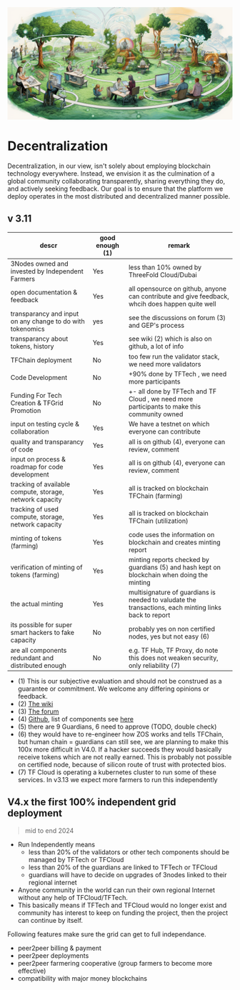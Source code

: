 
![](img/decentralization.png)

# Decentralization

Decentralization, in our view, isn't solely about employing blockchain technology everywhere. Instead, we envision it as the culmination of a global community collaborating transparently, sharing everything they do, and actively seeking feedback. Our goal is to ensure that the platform we deploy operates in the most distributed and decentralized manner possible.

## v 3.11

| descr                                                      | good enough (1) | remark                                                                                                |
| ---------------------------------------------------------- | --------------- | ----------------------------------------------------------------------------------------------------- |
| 3Nodes owned and invested by Independent Farmers           | Yes             | less than 10% owned by ThreeFold Cloud/Dubai                                                          |
| open documentation & feedback                              | Yes             | all opensource on github, anyone can contribute and give feedback, whcih does happen quite well       |
| transparancy and input on any change to do with tokenomics | yes             | see the discussions on forum (3) and GEP's process                                                    |
| transparancy about tokens, history                         | Yes             | see wiki (2) which is also on github, a lot of info
| TFChain deployment                                         | No              | too few run the validator stack, we need more validators                                              |
| Code Development                                           | No              | +90% done by TFTech , we need more participants                                                       |
| Funding For Tech Creation & TFGrid Promotion               | No              | +- all done by TFTech and TF Cloud , we need more participants to make this community owned           |
| input on testing cycle & collaboration                     | Yes             | We have a testnet on which everyone can contribute                                                    |
| quality and transparancy of code                           | Yes             | all is on github (4), everyone can review, comment                                                    |
| input on process & roadmap for code development            | Yes             | all is on github (4), everyone can review, comment                                                    |
| tracking of available compute, storage, network capacity   | Yes             | all is tracked on blockchain TFChain (farming)                                                        |
| tracking of used compute, storage, network capacity        | Yes             | all is tracked on blockchain TFChain (utilization)                                                    |
| minting of tokens (farming)                                | Yes             | code uses the information on blockchain and creates minting report                                    |
| verification of minting of tokens (farming)                | Yes             | minting reports checked by guardians (5) and hash kept on blockchain when doing the minting           |
| the actual minting                                         | Yes             | multisignature of guardians is needed to valudate the transactions, each minting links back to report |
| its possible for super smart hackers to fake capacity      | No              | probably yes on non certified nodes, yes but not easy (6)                                             |
| are all components redundant and distributed enough        | No              | e.g. TF Hub, TF Proxy, do note this does not weaken security, only reliability (7)                    |


- (1) This is our subjective evaluation and should not be construed as a guarantee or commitment. We welcome any differing opinions or feedback.
- (2) [The wiki](https://library.threefold.me/info/threefold#/) 
- (3) [The forum](https://forum.threefold.io/)
- (4) [Github](https://github.com/threefoldtech), list of components see [here](https://github.com/threefoldtech/home/blob/master/wiki/components/components_overview.md)
- (5) there are 9 Guardians, 6 need to approve (TODO, double check)
- (6) they would have to re-engineer how ZOS works and tells TFChain, but human chain = guardians can still see, we are planning to make this 100x more difficult in V4.0. If a hacker succeeds they would basically receive tokens which are not really earned. This is probably not possible on certified node, because of silicon route of trust with protected bios.
- (7) TF Cloud is operating a kubernetes cluster to run some of these services. In v3.13 we expect more farmers to run this independently


## V4.x the first 100% independent grid deployment

> mid to end 2024

- Run Independently means
   - less than 20% of the validators or other tech components should be managed by TFTech or TFCloud
   - less than 20% of the guardians are linked to  TFTech or TFCloud
   - guardians will have to decide on upgrades of 3nodes linked to their regional internet
- Anyone community in the world can run their own regional Internet without any help of TFCloud/TFTech.
- This basically means if TFTech and TFCloud would no longer exist and community has interest to keep on funding the project, then the project can continue by itself. 

Following features make sure the grid can get to full independance.

- peer2peer billing & payment
- peer2peer deployments
- peer2peer farmering cooperative (group farmers to become more effective)
- compatibility with major money blockchains


